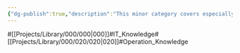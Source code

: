 ```yaml
---
{"dg-publish":true,"description":"This minor category covers especially knowledge for operator..","permalink":"/projects/library/000/020/020/","dgPassFrontmatter":true,"noteIcon":"0","created":"2024-02-22T13:53:03.354+09:00","updated":"2024-06-20T01:36:04.927+09:00"}
---
```


#[[Projects/Library/000/000\|000]]#IT_Knowledge#[[Projects/Library/000/020/020\|020]]#Operation_Knowledge

